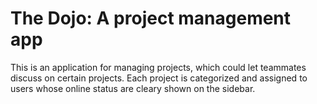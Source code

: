# The Dojo: A project management app

This is an application for managing projects, which could let teammates discuss on certain projects. Each project is categorized and assigned to users whose online status are cleary shown on the sidebar.
